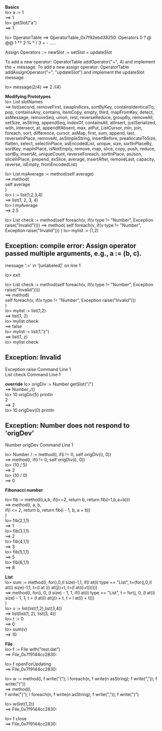 **Basics**  
Io> a := 1  
==> 1  
Io> getSlot("a")  
==> 1  

Io> OperatorTable
==> OperatorTable_0x7f92ebd38250:
Operators
  0   ? @ @@
  1   **
  2   % * /
  3   + -
.....

Assign Operators
  ::= newSlot
  :=  setSlot
  =   updateSlot

To add a new operator: OperatorTable addOperator("+", 4) and implement the + message.
To add a new assign operator: OperatorTable addAssignOperator("=", "updateSlot") and implement the updateSlot message.

Io> message(2/4)
==> 2 /(4)

**Modifying Prototypes**  
Io> List slotNames  
==> list(second, removeFirst, swapIndices, sortByKey, containsIdenticalTo, pop, containsAny, contains, itemCopy, empty, third, mapFromKey, detect, asMessage, removeSeq, union, rest, reverseReduce, groupBy, removeAll, setSize, asString, appendSeq, indexOf, containsAll, atInsert, justSerialized, with, intersect, at, appendIfAbsent, max, atPut, ListCursor, min, join, foreach, sort, difference, cursor, asMap, first, sum, append, last, reverseInPlace, removeAt, asSimpleString, insertBefore, preallocateToSize, flatten, select, selectInPlace, asEncodedList, unique, size, sortInPlaceBy, sortKey, mapInPlace, isNotEmpty, remove, map, slice, copy, push, reduce, sortBy, insertAt, uniqueCount, reverseForeach, sortInPlace, asJson, sliceInPlace, prepend, exSlice, average, insertAfter, removeLast, capacity, reverse, isEmpty, fromEncodedList)  

Io> List myAverage := method(self average)  
==> method(  
    self average  
)  
Io> l := list(1,2,3,4)  
==> list(1, 2, 3, 4)  
Io> l myAverage  
==> 2.5  

Io> List check := method(self foreach(v, if(v type != "Number", Exception raise("Invalid"))))
==> method(
    self foreach(v, if(v type != "Number", Exception raise("Invalid")))
)
Io> mylist := (1,2)

  Exception: compile error: Assign operator passed multiple arguments, e.g., a := (b, c).
  ---------
  message ':=' in '[unlabeled]' on line 1

Io> exit

Io> List check := method(self foreach(v, if(v type != "Number", Exception raise("Invalid"))))  
==> method(  
    self foreach(v, if(v type != "Number", Exception raise("Invalid")))  
)  
Io> mylist := list(1,2)  
==> list(1, 2)  
Io> mylist check  
==> false  
Io> mylist := list(1,"z")  
==> list(1, z)  
Io> mylist check  

  Exception: Invalid  
  ---------
  Exception raise                      Command Line 1  
  List check                           Command Line 1  

**override**
Io> origDiv := Number getSlot("/")  
==> Number_/()  
Io> 10 origDiv(5) println  
2  
==> 2  
Io> 10 origDev(0) println  

  Exception: Number does not respond to 'origDev'  
  ---------
  Number origDev                       Command Line 1  

Io> Number / := method(i, if(i != 0, self origDiv(i), 0))  
==> method(i, if(i != 0, self origDiv(i), 0))  
Io> (10 / 5)  
==> 2  
Io> (10 / 0)  
==> 0  

**Fibonacci number**

Io> fib := method(i,a,b, if(i<=2, return b, return fib(i-1,b,a+b)))  
==> method(i, a, b,   
    if(i <= 2, return b, return fib(i - 1, b, a + b))  
)  
Io> fib(2,1,1)  
==> 1  
Io> fib(3,1,1)  
==> 2  
Io> fib(4,1,1)  
==> 3  
Io> fib(5,1,1)  
==> 5  
Io> fib(6,1,1)  
==> 8  

**List**  
Io> sum := method(l, for(i,0,(l size)-1,1, if(l at(i) type == "List", t=(for(j,0,(l at(i) size)-1,1, t=(l at (i) at(j))+t, t=(l at(i)+t))))))  
==> method(l, 
    for(i, 0, (l size) - 1, 1, if(l at(i) type == "List", t = for(j, 0, (l at(i) size) - 1, 1, t = (l at(i) at(j)) + t, t = l at(i) + t)))  
)  
Io> v := list(list(1,2),list(3,4))  
==> list(list(1, 2), list(3, 4))  
Io> t := 0  
==> 0  
Io> sum(v)  
==> 10  

**File**  
Io> f := File with("test.dat")  
==>  File_0x7f9144cc2830:  

Io> f openForUpdating  
==>  File_0x7f9144cc2830:  

Io> w := method(l, f write("("); l foreach(n, f write(n asString); f write(",")); f write(")"))  
==> method(l,   
    f write("("); l foreach(n, f write(n asString); f write(",")); f write(")")  

Io> w(list(1,2))  
==>  File_0x7f9144cc2830:  

Io> f close  
==>  File_0x7f9144cc2830:  
